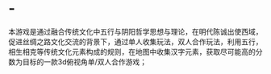 # -
本游戏是通过融合传统文化中五行与阴阳哲学思想与理论，在明代陈诚出使西域，促进丝绸之路文化交流的背景下，通过单人收集玩法，双人合作玩法，利用五行，相生相克等传统文化元素构成的规则，在地图中收集汉字元素，获取尽可能高的分数为目标的一款3d俯视角单/双人合作游戏；

